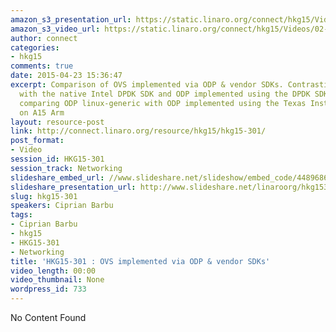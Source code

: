 ```yaml
---
amazon_s3_presentation_url: https://static.linaro.org/connect/hkg15/Videos/02-11-Wednesday/HKG15-301.pdf
amazon_s3_video_url: https://static.linaro.org/connect/hkg15/Videos/02-11-Wednesday/HKG15-301+OVS+implemented+via+ODP+%26+vendor+SDKs.mp4
author: connect
categories:
- hkg15
comments: true
date: 2015-04-23 15:36:47
excerpt: Comparison of OVS implemented via ODP & vendor SDKs. Contrasting ODP linux-generic
  with the native Intel DPDK SDK and ODP implemented using the DPDK SDK on X86. Additionally
  comparing ODP linux-generic with ODP implemented using the Texas Instruments SDK
  on A15 Arm
layout: resource-post
link: http://connect.linaro.org/resource/hkg15/hkg15-301/
post_format:
- Video
session_id: HKG15-301
session_track: Networking
slideshare_embed_url: //www.slideshare.net/slideshow/embed_code/44896866
slideshare_presentation_url: http://www.slideshare.net/linaroorg/hkg15301-ovs-implemented-via-odp-vendor-sdks
slug: hkg15-301
speakers: Ciprian Barbu
tags:
- Ciprian Barbu
- hkg15
- HKG15-301
- Networking
title: 'HKG15-301 : OVS implemented via ODP & vendor SDKs'
video_length: 00:00
video_thumbnail: None
wordpress_id: 733
---
```


No Content Found